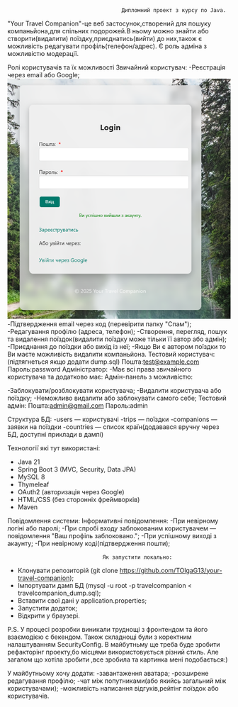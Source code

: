                                         Дипломний проект з курсу по Java.

"Your Travel Companion"-це веб застосунок,створений для пошуку компаньйона,для спільних подорожей.В ньому можно знайти
або створити(видалити) поїздку,приєднатись(вийти) до них,також є можливість редагувати профіль(телефон/адрес).
Є роль адміна з можливістю модерації.


Ролі користувачів та їх можливості
                                    Звичайний користувач:
-Реєстрація через email або Google; ![img_2.png](img_2.png)
-Підтвердження email через код (перевірити папку "Спам");
-Редагування профілю (адреса, телефон);
-Створення, перегляд, пошук та видалення поїздок(видалити поїздку може тільки її автор або адмін);
-Приєднання до поїздки або вихід із неї;
-Якщо Ви є автором поїздки то Ви маєте можливість видалити компаньйона.
Тестовий користувач:(підтягнеться якщо додати dump.sql)
Пошта:test@example.com
Пароль:password
                                        Адміністратор:
-Має всі права звичайного користувача та додатково має:
                                    Адмін-панель з можливістю:

-Заблокувати/розблокувати користувача;
-Видалити користувача або поїздку;
-Неможливо видалити або заблокувати самого себе;
Тестовий адмін:
Пошта:admin@gmail.com
Пароль:admin


Структура БД:
-users — користувачі
-trips — поїздки
-companions — заявки на поїздки
-countries — список країн(додавався вручну через БД, доступні приклади в дампі)

Технології які тут використані:
- Java 21
- Spring Boot 3 (MVC, Security, Data JPA)
- MySQL 8
- Thymeleaf
- OAuth2 (авторизація через Google)
- HTML/CSS (без сторонніх фреймворків)
- Maven

Повідомлення системи:
Інформативні повідомлення:
-При невірному логіні або паролі;
-При спробі входу заблокованим користувачем — повідомлення "Ваш профіль заблоковано.";
-При успішному виході з акаунту;
-При невірному коді(підтвердження пошти);


                                  Як запустити локально:
- Клонувати репозиторій  (git clone https://github.com/TOlgaG13/your-travel-companion);
- Імпортувати дамп БД (mysql -u root -p travelcompanion < travelcompanion_dump.sql);
- Вставити свої дані у application.properties;
- Запустити додаток;
- Відкрити у браузері.


P.S.
У процесі розробки виникали труднощі з фронтендом та його взаємодією с бекендом.
Також складнощі були з коректним налаштуванням SecurityConfig.
В майбутньму ще треба буде зробити рефакторінг проекту,бо місцями використовується різний стиль.
Але загалом що хотіла зробити ,все зробила та картинка мені подобається:)

У майбутньому хочу додати:
-завантаження аватара;
-розширене редагування профілю;
-чат між попутниками(або якийсь загальний між користувачами);
-можливість написання відгуків,рейтінг поїздок або користувачів.
 